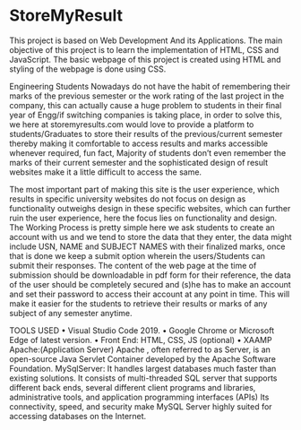 # StoreMyResult

This project is based on Web Development And its Applications. The main objective of this project is to learn the implementation of HTML, CSS and JavaScript. The basic webpage of this project is created using HTML and styling of the webpage is done using CSS.

 Engineering Students Nowadays do not have the habit of remembering their marks of the previous semester or the work rating of the last project in the company, this can actually cause a huge problem to students in their final year of Engg/if switching companies is taking place, in order to solve this, we here at storemyresults.com would love to provide a platform to students/Graduates to store their results of the previous/current semester thereby making it comfortable to access results and marks accessible whenever required, fun fact, Majority of students don’t even remember the marks of their current semester and the sophisticated design of result websites make it a little difficult to access the same.

The most important part of making this site is the user experience, which results in specific university websites do not focus on design as functionality outweighs design in these specific websites, which can further ruin the user experience, here the focus 
lies on functionality and design. 
The Working Process is pretty simple here we ask students to create an account with us and we tend to store the data that they enter, the data might include USN, NAME and SUBJECT NAMES with their finalized marks, once that is done we keep a submit option wherein the users/Students can submit their responses.
The content of the web page at the time of submission should be downloadable in pdf form for their reference, the data of the user should be completely secured and (s)he has to make an account and set their password to access their account at any point in time. This will make it easier for the students to retrieve their results or marks of any subject of any semester anytime.

TOOLS USED
•	Visual Studio Code 2019.
•	Google Chrome or Microsoft Edge of latest version.
•	Front End: HTML, CSS, JS (optional)
•	XAAMP
        Apache:(Application Server) Apache , often referred to as  Server, is an open-source Java Servlet Container developed by the Apache Software Foundation.
        MySqlServer:	It handles largest databases much faster than existing solutions.
                      It consists of multi-threaded SQL server that supports different back ends, several different client programs and libraries, administrative tools, and                             application programming interfaces (APIs)
                     	Its connectivity, speed, and security make MySQL Server highly suited for accessing databases on the Internet.
